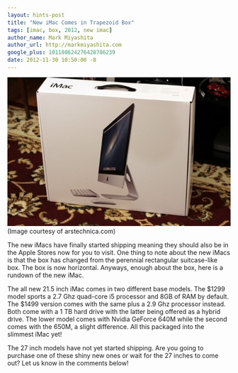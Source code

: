 ```yaml
---
layout: hints-post
title: "New iMac Comes in Trapezoid Box"
tags: [imac, box, 2012, new imac]
author_name: Mark Miyashita
author_url: http://markmiyashita.com
google_plus: 101180624276428786239
date: 2012-11-30 10:50:00 -8
---
```


<img class="clear blog-image-full-border" src="/images/new-imacs.jpg" title="New 2012 iMacs">
(Image courtesy of arstechnica.com)

The new iMacs have finally started shipping meaning they should also be in the Apple Stores now for you to visit. One thing to note about the new iMacs is that the box has changed from the perennial rectangular suitcase-like box. The box is now horizontal. Anyways, enough about the box, here is a rundown of the new iMac.

The all new 21.5 inch iMac comes in two different base models. The $1299 model sports a 2.7 Ghz quad-core i5 processor and 8GB of RAM by default. The $1499 version comes with the same plus a 2.9 Ghz processor instead. Both come with a 1 TB hard drive with the latter being offered as a hybrid drive. The lower model comes with Nvidia GeForce 640M while the second comes with the 650M, a slight difference. All this packaged into the slimmest iMac yet!

The 27 inch models have not yet started shipping. Are you going to purchase one of these shiny new ones or wait for the 27 inches to come out? Let us know in the comments below!


